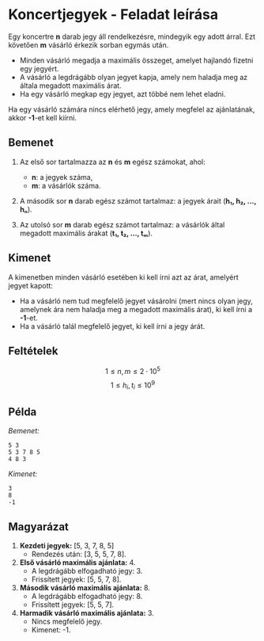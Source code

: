 # Koncertjegyek - Feladat leírása

Egy koncertre **n** darab jegy áll rendelkezésre, mindegyik egy adott árral. Ezt követően **m** vásárló érkezik sorban egymás után.

- Minden vásárló megadja a maximális összeget, amelyet hajlandó fizetni egy jegyért.
- A vásárló a legdrágább olyan jegyet kapja, amely nem haladja meg az általa megadott maximális árat.
- Ha egy vásárló megkap egy jegyet, azt többé nem lehet eladni.

Ha egy vásárló számára nincs elérhető jegy, amely megfelel az ajánlatának, akkor **-1**-et kell kiírni.

## Bemenet

1. Az első sor tartalmazza az **n** és **m** egész számokat, ahol:

   - **n**: a jegyek száma,
   - **m**: a vásárlók száma.

2. A második sor **n** darab egész számot tartalmaz: a jegyek árait (**h₁, h₂, ..., hₙ**).
3. Az utolsó sor **m** darab egész számot tartalmaz: a vásárlók által megadott maximális árakat (**t₁, t₂, ..., tₘ**).

## Kimenet

A kimenetben minden vásárló esetében ki kell írni azt az árat, amelyért jegyet kapott:

- Ha a vásárló nem tud megfelelő jegyet vásárolni (mert nincs olyan jegy, amelynek ára nem haladja meg a megadott maximális árat), ki kell írni a **-1**-et.
- Ha a vásárló talál megfelelő jegyet, ki kell írni a jegy árát.

## Feltételek

$$1 \leq n, m \leq 2 \cdot 10^5$$
$$1 \leq h_i, t_i \leq 10^9$$

## Példa

_Bemenet:_

    5 3
    5 3 7 8 5
    4 8 3

_Kimenet:_

    3
    8
    -1

## Magyarázat

1. **Kezdeti jegyek:** [5, 3, 7, 8, 5]
   - Rendezés után: [3, 5, 5, 7, 8].
2. **Első vásárló maximális ajánlata:** 4.
   - A legdrágább elfogadható jegy: 3.
   - Frissített jegyek: [5, 5, 7, 8].
3. **Második vásárló maximális ajánlata:** 8.
   - A legdrágább elfogadható jegy: 8.
   - Frissített jegyek: [5, 5, 7].
4. **Harmadik vásárló maximális ajánlata:** 3.
   - Nincs megfelelő jegy.
   - Kimenet: -1.
